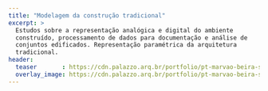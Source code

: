 ```yaml
---
title: "Modelagem da construção tradicional"
excerpt: >
  Estudos sobre a representação analógica e digital do ambiente
  construído, processamento de dados para documentação e análise de
  conjuntos edificados. Representação paramétrica da arquitetura
  tradicional.
header:
  teaser       : https://cdn.palazzo.arq.br/portfolio/pt-marvao-beira-sketches-invert-teaser.jpg
  overlay_image: https://cdn.palazzo.arq.br/portfolio/pt-marvao-beira-sketches-invert.jpg
---
```

